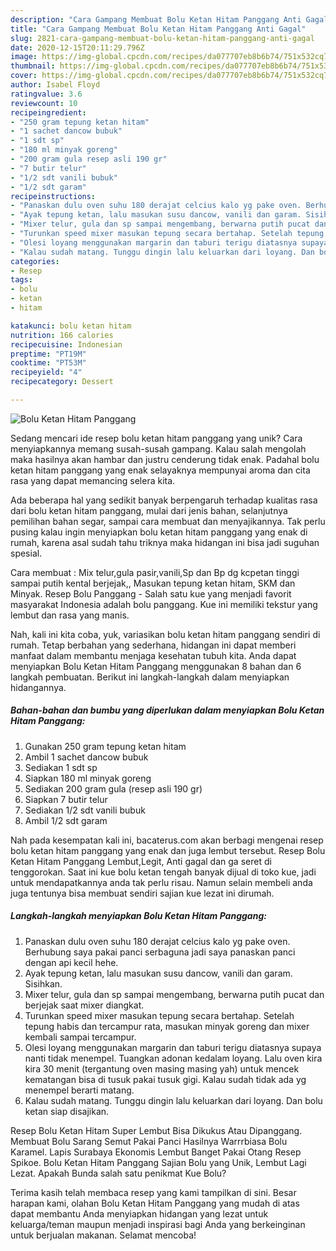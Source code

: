 ```yaml
---
description: "Cara Gampang Membuat Bolu Ketan Hitam Panggang Anti Gagal"
title: "Cara Gampang Membuat Bolu Ketan Hitam Panggang Anti Gagal"
slug: 2821-cara-gampang-membuat-bolu-ketan-hitam-panggang-anti-gagal
date: 2020-12-15T20:11:29.796Z
image: https://img-global.cpcdn.com/recipes/da077707eb8b6b74/751x532cq70/bolu-ketan-hitam-panggang-foto-resep-utama.jpg
thumbnail: https://img-global.cpcdn.com/recipes/da077707eb8b6b74/751x532cq70/bolu-ketan-hitam-panggang-foto-resep-utama.jpg
cover: https://img-global.cpcdn.com/recipes/da077707eb8b6b74/751x532cq70/bolu-ketan-hitam-panggang-foto-resep-utama.jpg
author: Isabel Floyd
ratingvalue: 3.6
reviewcount: 10
recipeingredient:
- "250 gram tepung ketan hitam"
- "1 sachet dancow bubuk"
- "1 sdt sp"
- "180 ml minyak goreng"
- "200 gram gula resep asli 190 gr"
- "7 butir telur"
- "1/2 sdt vanili bubuk"
- "1/2 sdt garam"
recipeinstructions:
- "Panaskan dulu oven suhu 180 derajat celcius kalo yg pake oven. Berhubung saya pakai panci serbaguna jadi saya panaskan panci dengan api kecil hehe."
- "Ayak tepung ketan, lalu masukan susu dancow, vanili dan garam. Sisihkan."
- "Mixer telur, gula dan sp sampai mengembang, berwarna putih pucat dan berjejak saat mixer diangkat."
- "Turunkan speed mixer masukan tepung secara bertahap. Setelah tepung habis dan tercampur rata, masukan minyak goreng dan mixer kembali sampai tercampur."
- "Olesi loyang menggunakan margarin dan taburi terigu diatasnya supaya nanti tidak menempel. Tuangkan adonan kedalam loyang. Lalu oven kira kira 30 menit (tergantung oven masing masing yah) untuk mencek kematangan bisa di tusuk pakai tusuk gigi. Kalau sudah tidak ada yg menempel berarti matang."
- "Kalau sudah matang. Tunggu dingin lalu keluarkan dari loyang. Dan bolu ketan siap disajikan."
categories:
- Resep
tags:
- bolu
- ketan
- hitam

katakunci: bolu ketan hitam 
nutrition: 166 calories
recipecuisine: Indonesian
preptime: "PT19M"
cooktime: "PT53M"
recipeyield: "4"
recipecategory: Dessert

---
```



![Bolu Ketan Hitam Panggang](https://img-global.cpcdn.com/recipes/da077707eb8b6b74/751x532cq70/bolu-ketan-hitam-panggang-foto-resep-utama.jpg)

Sedang mencari ide resep bolu ketan hitam panggang yang unik? Cara menyiapkannya memang susah-susah gampang. Kalau salah mengolah maka hasilnya akan hambar dan justru cenderung tidak enak. Padahal bolu ketan hitam panggang yang enak selayaknya mempunyai aroma dan cita rasa yang dapat memancing selera kita.

Ada beberapa hal yang sedikit banyak berpengaruh terhadap kualitas rasa dari bolu ketan hitam panggang, mulai dari jenis bahan, selanjutnya pemilihan bahan segar, sampai cara membuat dan menyajikannya. Tak perlu pusing kalau ingin menyiapkan bolu ketan hitam panggang yang enak di rumah, karena asal sudah tahu triknya maka hidangan ini bisa jadi suguhan spesial.

Cara membuat : Mix telur,gula pasir,vanili,Sp dan Bp dg kcpetan tinggi sampai putih kental berjejak,, Masukan tepung ketan hitam, SKM dan Minyak. Resep Bolu Panggang - Salah satu kue yang menjadi favorit masyarakat Indonesia adalah bolu panggang. Kue ini memiliki tekstur yang lembut dan rasa yang manis.


Nah, kali ini kita coba, yuk, variasikan bolu ketan hitam panggang sendiri di rumah. Tetap berbahan yang sederhana, hidangan ini dapat memberi manfaat dalam membantu menjaga kesehatan tubuh kita. Anda dapat menyiapkan Bolu Ketan Hitam Panggang menggunakan 8 bahan dan 6 langkah pembuatan. Berikut ini langkah-langkah dalam menyiapkan hidangannya.

<!--inarticleads1-->

##### Bahan-bahan dan bumbu yang diperlukan dalam menyiapkan Bolu Ketan Hitam Panggang:

1. Gunakan 250 gram tepung ketan hitam
1. Ambil 1 sachet dancow bubuk
1. Sediakan 1 sdt sp
1. Siapkan 180 ml minyak goreng
1. Sediakan 200 gram gula (resep asli 190 gr)
1. Siapkan 7 butir telur
1. Sediakan 1/2 sdt vanili bubuk
1. Ambil 1/2 sdt garam


Nah pada kesempatan kali ini, bacaterus.com akan berbagi mengenai resep bolu ketan hitam panggang yang enak dan juga lembut tersebut. Resep Bolu Ketan Hitam Panggang Lembut,Legit, Anti gagal dan ga seret di tenggorokan. Saat ini kue bolu ketan tengah banyak dijual di toko kue, jadi untuk mendapatkannya anda tak perlu risau. Namun selain membeli anda juga tentunya bisa membuat sendiri sajian kue lezat ini dirumah. 

<!--inarticleads2-->

##### Langkah-langkah menyiapkan Bolu Ketan Hitam Panggang:

1. Panaskan dulu oven suhu 180 derajat celcius kalo yg pake oven. Berhubung saya pakai panci serbaguna jadi saya panaskan panci dengan api kecil hehe.
1. Ayak tepung ketan, lalu masukan susu dancow, vanili dan garam. Sisihkan.
1. Mixer telur, gula dan sp sampai mengembang, berwarna putih pucat dan berjejak saat mixer diangkat.
1. Turunkan speed mixer masukan tepung secara bertahap. Setelah tepung habis dan tercampur rata, masukan minyak goreng dan mixer kembali sampai tercampur.
1. Olesi loyang menggunakan margarin dan taburi terigu diatasnya supaya nanti tidak menempel. Tuangkan adonan kedalam loyang. Lalu oven kira kira 30 menit (tergantung oven masing masing yah) untuk mencek kematangan bisa di tusuk pakai tusuk gigi. Kalau sudah tidak ada yg menempel berarti matang.
1. Kalau sudah matang. Tunggu dingin lalu keluarkan dari loyang. Dan bolu ketan siap disajikan.


Resep Bolu Ketan Hitam Super Lembut Bisa Dikukus Atau Dipanggang. Membuat Bolu Sarang Semut Pakai Panci Hasilnya Warrrbiasa Bolu Karamel. Lapis Surabaya Ekonomis Lembut Banget Pakai Otang Resep Spikoe. Bolu Ketan Hitam Panggang Sajian Bolu yang Unik, Lembut Lagi Lezat. Apakah Bunda salah satu penikmat Kue Bolu? 

Terima kasih telah membaca resep yang kami tampilkan di sini. Besar harapan kami, olahan Bolu Ketan Hitam Panggang yang mudah di atas dapat membantu Anda menyiapkan hidangan yang lezat untuk keluarga/teman maupun menjadi inspirasi bagi Anda yang berkeinginan untuk berjualan makanan. Selamat mencoba!
